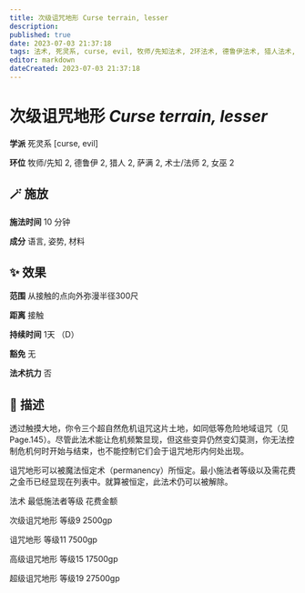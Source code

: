 ```yaml
---
title: 次级诅咒地形 Curse terrain, lesser
description: 
published: true
date: 2023-07-03 21:37:18
tags: 法术, 死灵系, curse, evil, 牧师/先知法术, 2环法术, 德鲁伊法术, 猎人法术, 萨满法术, 术士/法师法术, 女巫法术
editor: markdown
dateCreated: 2023-07-03 21:37:18
---
```


# **次级诅咒地形** *Curse terrain, lesser*

**学派** 死灵系 \[curse, evil\] 

**环位** 牧师/先知 2, 德鲁伊 2, 猎人 2, 萨满 2, 术士/法师 2, 女巫 2

## 🪄 施放

**施法时间** 10 分钟

**成分** 语言, 姿势, 材料

## ✨ 效果  

**范围** 从接触的点向外弥漫半径300尺

**距离** 接触  

**持续时间** 1天 （D） 

**豁免** 无

**法术抗力** 否

## 📖 描述

透过触摸大地，你令三个超自然危机诅咒这片土地，如同低等危险地域诅咒（见Page.145）。尽管此法术能让危机频繁显现，但这些变异仍然变幻莫测，你无法控制危机何时开始与结束，也不能控制它们会于诅咒地形内何处出现。

诅咒地形可以被魔法恒定术（permanency）所恒定。最小施法者等级以及需花费之金币已经显现在列表中。就算被恒定，此法术仍可以被解除。

法术                  最低施法者等级   花费金额

次级诅咒地形   等级9                  2500gp

诅咒地形   等级11                  7500gp

高级诅咒地形   等级15                  17500gp

超级诅咒地形   等级19                  27500gp
    